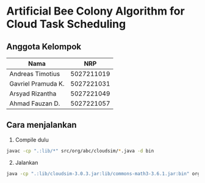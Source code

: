 # Artificial Bee Colony Algorithm for Cloud Task Scheduling

## Anggota Kelompok
| Nama                            | NRP        |
| ------------------------------- | ---------- |
| Andreas Timotius                | 5027211019 |
| Gavriel Pramuda K.              | 5027221031 |
| Arsyad Rizantha	              | 5027221049 |
| Ahmad Fauzan D.	              | 5027221057 |

## Cara menjalankan
1. Compile dulu
```sh
javac -cp ".:lib/*" src/org/abc/cloudsim/*.java -d bin
```

2. Jalankan
```sh
java -cp ".:lib/cloudsim-3.0.3.jar:lib/commons-math3-3.6.1.jar:bin" org.abc.cloudsim.Main
```